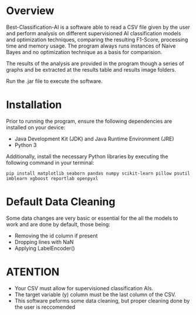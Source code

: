 # Overview
Best-Classification-AI is a software able to read a CSV file given by the user and perform analysis on different supervisioned AI classification models and optimization techniques, comparing the resulting F1-Score, processing time and memory usage.
The program always runs instances of Naive Bayes and no optimization technique as a basis for comparision.

The results of the analysis are provided in the program though a series of graphs and be extracted at the results table and results image folders.

Run the .jar file to execute the software.

# Installation 
Prior to running the program, ensure the following dependencies are installed on your device:
- Java Development Kit (JDK) and Java Runtime Environment (JRE)
- Python 3

Additionally, install the necessary Python libraries by executing the following command in your terminal:
```
pip install matplotlib seaborn pandas numpy scikit-learn pillow psutil imblearn xgboost reportlab openpyxl
```

# Default Data Cleaning
Some data changes are very basic or essential for the all the models to work and are done by default, those being:
- Removing the id column if present
- Dropping lines with NaN
- Applying LabelEncoder()

# ATENTION
- Your CSV must allow for supervisioned classification AIs.
- The target variable (y) column must be the last column of the CSV.
- This software peforms some data cleaning, but proper cleaning done by the user is reccomended
